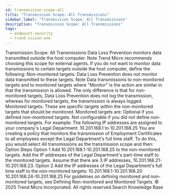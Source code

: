 ```yaml
---
id: transmission-scope-all
title: "Transmission Scope: All Transmissions"
sidebar_label: "Transmission Scope: All Transmissions"
description: "Transmission Scope: All Transmissions"
tags:
  - endpoint-security
  - trend-vision-one
---
```


 Transmission Scope: All Transmissions Data Loss Prevention monitors data transmitted outside the host computer. Note Trend Micro recommends choosing this scope for external agents. If you do not want to monitor data transmissions to certain targets outside the host computer, define the following: Non-monitored targets: Data Loss Prevention does not monitor data transmitted to these targets. Note Data transmissions to non-monitored targets and to monitored targets where "Monitor" is the action are similar in that the transmission is allowed. The only difference is that for non-monitored targets, Data Loss Prevention does not log the transmission, whereas for monitored targets, the transmission is always logged. Monitored targets: These are specific targets within the non-monitored targets that should be monitored. Monitored targets are: Optional if you defined non-monitored targets. Not configurable if you did not define non-monitored targets. For example: The following IP addresses are assigned to your company's Legal Department: 10.201.168.1 to 10.201.168.25 You are creating a policy that monitors the transmission of Employment Certificates to all employees except the Legal Department's full time staff. To do this, you would select All transmissions as the transmission scope and then: Option Steps Option 1 Add 10.201.168.1-10.201.168.25 to the non-monitored targets. Add the IP addresses of the Legal Department's part-time staff to the monitored targets. Assume that there are 3 IP addresses, 10.201.168.21-10.201.168.23. Option 2 Add the IP addresses of the Legal Department's full time staff to the non-monitored targets: 10.201.168.1-10.201.168.20 10.201.168.24-10.201.168.25 For guidelines on defining monitored and non-monitored targets, see Defining Non-monitored and Monitored Targets. © 2025 Trend Micro Incorporated. All rights reserved.Search Knowledge Base